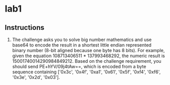 # lab1
## Instructions
1. The challenge asks you to solve big number mathematics and use base64 to encode the result in a shortest little endian represented binary number (8-bit aligned because one byte has 8 bits). For example, given the equation 108713406511 * 137993468292, the numeric result is 15001740014290984849212. Based on the challenge requirement, you should send PE+hYV/09j4tAw==, which is encoded from a byte sequence containing ['0x3c', '0x4f', '0xa1', '0x61', '0x5f', '0xf4', '0xf6', '0x3e', '0x2d', '0x03'].